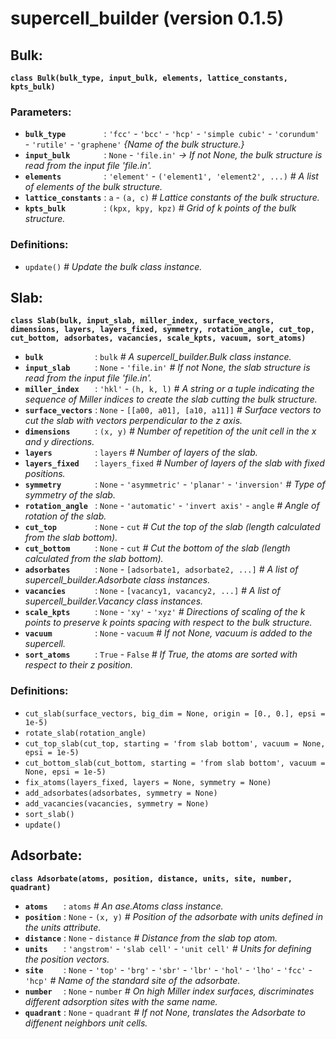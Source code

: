# supercell_builder (version 0.1.5)

## **Bulk:**

**`class Bulk(bulk_type, input_bulk, elements, lattice_constants, kpts_bulk)`**

### Parameters:

  * **`bulk_type        `** : `'fcc'` - `'bcc'` - `'hcp'` - `'simple cubic'` - `'corundum'` - `'rutile'` - `'graphene'` _{Name of the bulk structure.}_
  * **`input_bulk       `** : `None` - `'file.in'` _-> If not None, the bulk structure is read from the input file 'file.in'._
  * **`elements         `** : `'element'` - `('element1', 'element2', ...)` _# A list of elements of the bulk structure._
  * **`lattice_constants`** : `a` - `(a, c)` _# Lattice constants of the bulk structure._
  * **`kpts_bulk        `** : `(kpx, kpy, kpz)` _# Grid of k points of the bulk structure._

### Definitions:

  * `update()` _# Update the bulk class instance._


## **Slab:**

**`class Slab(bulk, input_slab, miller_index, surface_vectors, dimensions, layers, layers_fixed, symmetry, rotation_angle, cut_top, cut_bottom, adsorbates, vacancies, scale_kpts, vacuum, sort_atoms)`**

  * **`bulk           `** : `bulk` _# A supercell_builder.Bulk class instance._
  * **`input_slab     `** : `None` - `'file.in'` _# If not None, the slab structure is read from the input file 'file.in'._
  * **`miller_index   `** : `'hkl'` - `(h, k, l)` _# A string or a tuple indicating the sequence of Miller indices to create the slab cutting the bulk structure._
  * **`surface_vectors`** : `None` - `[[a00, a01], [a10, a11]]` _# Surface vectors to cut the slab with vectors perpendicular to the z axis._
  * **`dimensions     `** : `(x, y)` _# Number of repetition of the unit cell in the x and y directions._
  * **`layers         `** : `layers` _# Number of layers of the slab._
  * **`layers_fixed   `** : `layers_fixed` _# Number of layers of the slab with fixed positions._
  * **`symmetry       `** : `None` - `'asymmetric'` - `'planar'` - `'inversion'` _# Type of symmetry of the slab._
  * **`rotation_angle `** : `None` - `'automatic'` - `'invert axis'` - `angle` _# Angle of rotation of the slab._
  * **`cut_top        `** : `None` - `cut` _# Cut the top of the slab (length calculated from the slab bottom)._
  * **`cut_bottom     `** : `None` - `cut` _# Cut the bottom of the slab (length calculated from the slab bottom)._
  * **`adsorbates     `** : `None` - `[adsorbate1, adsorbate2, ...]` _# A list of supercell_builder.Adsorbate class instances._
  * **`vacancies      `** : `None` - `[vacancy1, vacancy2, ...]` _# A list of supercell_builder.Vacancy class instances._
  * **`scale_kpts     `** : `None` - `'xy'` - `'xyz'` _# Directions of scaling of the k points to preserve k points spacing with respect to the bulk structure._
  * **`vacuum         `** : `None` - `vacuum` _# If not None, vacuum is added to the supercell._
  * **`sort_atoms     `** : `True` - `False` _# If True, the atoms are sorted with respect to their z position._

### Definitions:

  * `cut_slab(surface_vectors, big_dim = None, origin = [0., 0.], epsi = 1e-5)`
  * `rotate_slab(rotation_angle)`
  * `cut_top_slab(cut_top, starting = 'from slab bottom', vacuum = None, epsi = 1e-5)`
  * `cut_bottom_slab(cut_bottom, starting = 'from slab bottom', vacuum = None, epsi = 1e-5)`
  * `fix_atoms(layers_fixed, layers = None, symmetry = None)`
  * `add_adsorbates(adsorbates, symmetry = None)`
  * `add_vacancies(vacancies, symmetry = None)`
  * `sort_slab()`
  * `update()`

## **Adsorbate:**

**`class Adsorbate(atoms, position, distance, units, site, number, quadrant)`**

  * **`atoms   `** : `atoms` _# An ase.Atoms class instance._
  * **`position`** : `None` - `(x, y)` _# Position of the adsorbate with units defined in the units attribute._
  * **`distance`** : `None` - `distance` _# Distance from the slab top atom._
  * **`units   `** : `'angstrom'` - `'slab cell'` - `'unit cell'` _# Units for defining the position vectors._
  * **`site    `** : `None` - `'top'` - `'brg'` - `'sbr'` - `'lbr'` - `'hol'` - `'lho'` - `'fcc'` - `'hcp'` _# Name of the standard site of the adsorbate._ 
  * **`number  `** : `None` - `number` _# On high Miller index surfaces, discriminates different adsorption sites with the same name._
  * **`quadrant`** : `None` - `quadrant` _# If not None, translates the Adsorbate to diffenent neighbors unit cells._
